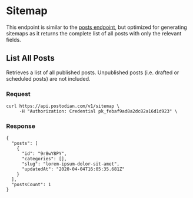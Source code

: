 # Sitemap

This endpoint is similar to the [posts endpoint](https://postodian.com/docs/posts), but optimized for generating sitemaps as it returns the complete list of all posts with only the relevant fields.

## List All Posts

Retrieves a list of all published posts. Unpublished posts (i.e. drafted or scheduled posts) are not included.

### Request

```
curl https://api.postodian.com/v1/sitemap \
     -H "Authorization: Credential pk_febaf9ad8a2dc82a16d1d923" \
```

### Response

```
{
  "posts": [
    {
      "id": "9r8wY8PY",
      "categories": [],
      "slug": "lorem-ipsum-dolor-sit-amet",
      "updatedAt": "2020-04-04T16:05:35.681Z"
    }
  ],
  "postsCount": 1
}
```

